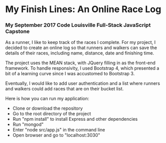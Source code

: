 # My Finish Lines: An Online Race Log
### My September 2017 Code Louisville Full-Stack JavaScript Capstone

As a runner, I like to keep track of the races I complete. For my project, I decided to create an online log so that runners and walkers can save the details of their races, including name, distance, date and finishing time.

The project uses the MEAN stack, with JQuery filling in as the front-end framework. To handle responsivity, I used Bootstrap 4, which presented a bit of a learning curve since I was accustomed to Bootstrap 3.

Eventually, I would like to add user authentication and a list where runners and walkers could add races that are on their bucket list.

Here is how you can run my application:
* Clone or download the repository
* Go to the root directory of the project
* Run "npm install" to install Express and other dependencies
* Run "mongod"
* Enter "node src/app.js" in the command line
* Open browser and go to "localhost:3030"
